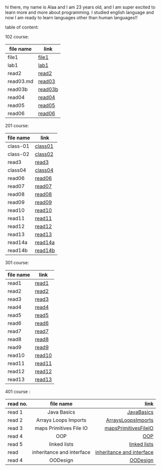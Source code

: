 hi there, my name is Alaa and I am 23 years old, and I am super excited to learn more and more about programming. I studied english language and now I am ready to learn languages other than human languages!! 

table of content:

102 course:

| file name      | link |
| ----------- | ----------- |
| file1      | [file1](102/file1.md)|
| lab1  | [lab1](102/lab1.md)       |
|read2| [read2](102/read2.md) |
|read03.md| [read03](102/read03.md) |
|read03b| [read03b](102/read03.md)|
|read04|[read04](102/read04.md) |
|read05|[read05](102/read05.md) |
|read06|[read06](102/read06.md) |

201 course:

| file name | link |
| ----------- | ----------- |
|class-01|[class01](201/class-01.md)|
|class-02|[class02](201/class-02.md)|
|read3|[read3](201/read3.md)|
|class04|[class04 ](201/class04.md)|
|read06|[read06 ](201/read06.md)|
|read07|[read07](201/read07.md)|
|read08|[read08](201/read08.md)| 
|read09|[read09](201/read09.md)|
|read10|[read10](201/read10.md)|
|read11|[read11](201/read11.md)|
|read12|[read12](201/read12.md)|
|read13|[read13](201/read13.md)|
|read14a|[read14a](201/read14a.md)|
|read14b|[read14b](201/read14b.md)|


301 course: 

| file name | link |
| ----------- | ----------- |
|read1|[read1](301/read1.md)|
|read2|[read2](301/read2.md)|
|read3|[read3](301/read3.md)|
|read4|[read4](301/read4.md)|
|read5|[read5](301/read5.md)|
|read6|[read6](301/read6.md)|
|read7|[read7](301/read7.md)|
|read8|[read8](301/read8.md)|
|read9|[read9](301/read9.md)|
|read10|[read10](301/read10.md)|
|read11|[read11](301/read11.md)|
|read12|[read12](301/read12.md)|
|read13|[read13](301/read13.md)|

401 course :



| read no.     | file name | link    |
| :---        |    :----:   |          ---: |
| read 1| Java Basics |[JavaBasics](401/JavaBasics.md)  |
| read 2|  Arrays Loops Imports|[ ArraysLoopsImports](401/ArraysLoopsImports.md)|
| read 3 | maps Primitives File IO |[mapsPrimitivesFileIO](401/mapsPrimitivesFileIO.md)  |
| read 4| OOP |[OOP](401/OOP.md)  |
| read 5| linked lists |[linked lists](401/LinkedLists.md)  |
| read | inheritance and interface |[inheritance and interface](401/inheritanceiiterfaces.md)  |
| read 4| OODesign |[OODesign](401/OODesign.md)  |
















